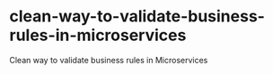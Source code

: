 # clean-way-to-validate-business-rules-in-microservices
Clean way to validate business rules in Microservices
